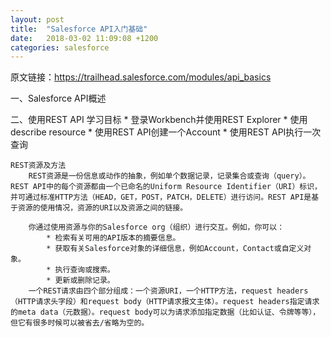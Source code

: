```yaml
---
layout: post
title:  "Salesforce API入门基础"
date:   2018-03-02 11:09:08 +1200
categories: salesforce
---
```

原文链接：https://trailhead.salesforce.com/modules/api_basics

一、Salesforce API概述


二、使用REST API
    学习目标
        * 登录Workbench并使用REST Explorer
        * 使用describe resource
        * 使用REST API创建一个Account
        * 使用REST API执行一次查询

    REST资源及方法
        REST资源是一份信息或动作的抽象，例如单个数据记录，记录集合或查询（query）。REST API中的每个资源都由一个已命名的Uniform Resource Identifier（URI）标识，并可通过标准HTTP方法（HEAD，GET，POST，PATCH，DELETE）进行访问。REST API是基于资源的使用情况，资源的URI以及资源之间的链接。

        你通过使用资源与你的Salesforce org（组织）进行交互。例如，你可以：
            * 检索有关可用的API版本的摘要信息。
            * 获取有关Salesforce对象的详细信息，例如Account，Contact或自定义对象。
            * 执行查询或搜索。
            * 更新或删除记录。
        一个REST请求由四个部分组成：一个资源URI，一个HTTP方法，request headers（HTTP请求头字段）和request body（HTTP请求报文主体）。request headers指定请求的meta data（元数据）。request body可以为请求添加指定数据（比如认证、令牌等等），但它有很多时候可以被省去/省略为空的。